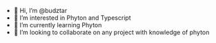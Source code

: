 - 👋 Hi, I’m @budztar
- 👀 I’m interested in Phyton and Typescript
- 🌱 I’m currently learning Phyton
- 💞️ I’m looking to collaborate on any project with knowledge of phyton


<!---
budztar/budztar is a ✨ special ✨ repository because its `README.md` (this file) appears on your GitHub profile.
You can click the Preview link to take a look at your changes.
--->
